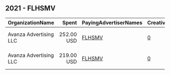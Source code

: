 ## 2021 - FLHSMV 
|OrganizationName|Spent|PayingAdvertiserNames|CreativeUrls|Impressions|Genders|AgeBrackets|CountryCodes|BillingAddresses|CandidateBallotInformation|
|:---|---:|:---|:---|---:|:---|:---|:---|:---|:---|
|Avanza Advertising  LLC|252.00 USD|[FLHSMV](2021/FLHSMV.md)|[0](https://www.snap.com/political-ads/asset/4759045eeffea769d483c8bb02b381ee2dea82396502d84500a226a38f6a5ed3?mediaType=png)|182,395||14-42|united states|"5465 NW 36th St. Ste 100,Miami Springs,33166,US"|Put it Down|
|Avanza Advertising  LLC|219.00 USD|[FLHSMV](2021/FLHSMV.md)|[0](https://www.snap.com/political-ads/asset/3d3e59a818b68a40545c0908bb7892110c0940d191577c58fe66a3b0e5841be5?mediaType=png)|158,418||14-42|united states|"5465 NW 36th St. Ste 100,Miami Springs,33166,US"|Put it Down|

